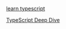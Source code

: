 [learn typescript](https://www.gitbook.com/book/zhongsp/typescript-handbook/details)

[TypeScript Deep Dive](https://basarat.gitbooks.io/typescript/content/)
